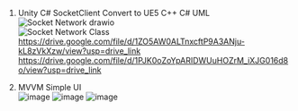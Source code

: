 1. Unity C# SocketClient Convert to UE5 C++
C# UML
![Socket Network drawio](https://github.com/user-attachments/assets/c2715a71-afce-4997-ae55-0c06ab98fca0)  
![Socket Network Class](https://github.com/user-attachments/assets/7d440f45-7eb9-4dae-ac32-8996f2df04f2)  
https://drive.google.com/file/d/1ZO5AW0ALTnxcftP9A3ANju-kL8zVkXzw/view?usp=drive_link  
https://drive.google.com/file/d/1PJK0oZoYpARIDWUuHOZrM_iXJG016d8o/view?usp=drive_link


3. MVVM Simple UI  
![image](https://github.com/user-attachments/assets/3d730552-c88a-4129-88d3-473a12b03c86)
![image](https://github.com/user-attachments/assets/c288460a-58f6-408d-9930-91a4ef63bbdb)
![image](https://github.com/user-attachments/assets/1608ea78-0fc1-47e8-a3a8-dbfc0589c290)

   
